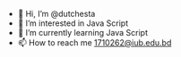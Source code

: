 - 👋 Hi, I’m @dutchesta
- 👀 I’m interested in Java Script
- 🌱 I’m currently learning Java Script
- 📫 How to reach me 1710262@iub.edu.bd

<!---
dutchesta/dutchesta is a ✨ special ✨ repository because its `README.md` (this file) appears on your GitHub profile.
You can click the Preview link to take a look at your changes.
--->
